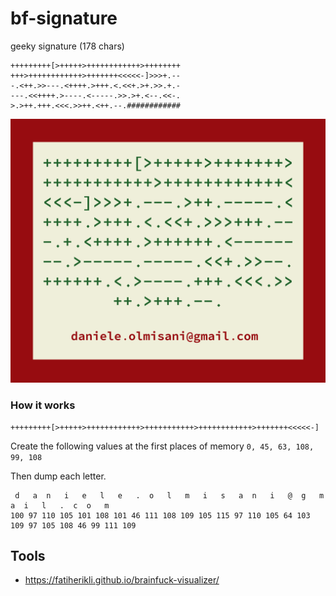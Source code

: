 # bf-signature
geeky signature (178 chars)

```
+++++++++[>+++++>++++++++++++>++++++++
+++>++++++++++++>+++++++<<<<<-]>>>+.--
-.<++.>>---.<++++.>+++.<.<<+.>+.>>.+.-
---.<<++++.>----.<-----.>>.>+.<--.<<-.
>.>++.+++.<<<.>>++.<++.--.############
```


![signature](bf-signature.png) 

### How it works

```
+++++++++[>+++++>++++++++++++>+++++++++++>++++++++++++>+++++++<<<<<-]
 ````
 
Create the following values at the first places of memory ```0, 45, 63, 108, 99, 108```

Then dump each letter.

```
 d   a  n   i   e   l   e   .  o   l   m   i   s   a  n   i   @  g   m   a  i   l   .  c  o   m 
100 97 110 105 101 108 101 46 111 108 109 105 115 97 110 105 64 103 109 97 105 108 46 99 111 109 
```

## Tools

* https://fatiherikli.github.io/brainfuck-visualizer/

